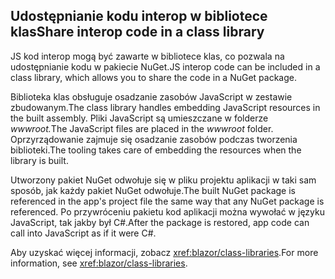 ## <a name="share-interop-code-in-a-class-library"></a><span data-ttu-id="0bdbd-101">Udostępnianie kodu interop w bibliotece klas</span><span class="sxs-lookup"><span data-stu-id="0bdbd-101">Share interop code in a class library</span></span>

<span data-ttu-id="0bdbd-102">JS kod interop mogą być zawarte w bibliotece klas, co pozwala na udostępnianie kodu w pakiecie NuGet.</span><span class="sxs-lookup"><span data-stu-id="0bdbd-102">JS interop code can be included in a class library, which allows you to share the code in a NuGet package.</span></span>

<span data-ttu-id="0bdbd-103">Biblioteka klas obsługuje osadzanie zasobów JavaScript w zestawie zbudowanym.</span><span class="sxs-lookup"><span data-stu-id="0bdbd-103">The class library handles embedding JavaScript resources in the built assembly.</span></span> <span data-ttu-id="0bdbd-104">Pliki JavaScript są umieszczane w folderze *wwwroot.*</span><span class="sxs-lookup"><span data-stu-id="0bdbd-104">The JavaScript files are placed in the *wwwroot* folder.</span></span> <span data-ttu-id="0bdbd-105">Oprzyrządowanie zajmuje się osadzanie zasobów podczas tworzenia biblioteki.</span><span class="sxs-lookup"><span data-stu-id="0bdbd-105">The tooling takes care of embedding the resources when the library is built.</span></span>

<span data-ttu-id="0bdbd-106">Utworzony pakiet NuGet odwołuje się w pliku projektu aplikacji w taki sam sposób, jak każdy pakiet NuGet odwołuje.</span><span class="sxs-lookup"><span data-stu-id="0bdbd-106">The built NuGet package is referenced in the app's project file the same way that any NuGet package is referenced.</span></span> <span data-ttu-id="0bdbd-107">Po przywróceniu pakietu kod aplikacji można wywołać w języku JavaScript, tak jakby był C#.</span><span class="sxs-lookup"><span data-stu-id="0bdbd-107">After the package is restored, app code can call into JavaScript as if it were C#.</span></span>

<span data-ttu-id="0bdbd-108">Aby uzyskać więcej informacji, zobacz <xref:blazor/class-libraries>.</span><span class="sxs-lookup"><span data-stu-id="0bdbd-108">For more information, see <xref:blazor/class-libraries>.</span></span>
